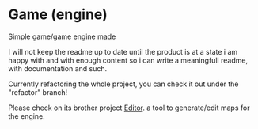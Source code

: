 # Game (engine)

Simple game/game engine made

I will not keep the readme up to date until the product is at a state i am happy with
and with enough content so i can write a meaningfull readme, with documentation and such.

Currently refactoring the whole project, you can check it out under the "refactor" branch!

Please check on its brother project [ Editor](https://wireframe_editor).
a tool to generate/edit maps for the engine.

